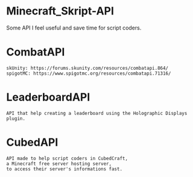 # Minecraft_Skript-API
Some API I feel useful and save time for script coders.

# CombatAPI
	skUnity: https://forums.skunity.com/resources/combatapi.864/
	spigotMC: https://www.spigotmc.org/resources/combatapi.71316/

# LeaderboardAPI
	API that help creating a leaderboard using the Holographic Displays plugin.

# CubedAPI
	API made to help script coders in CubedCraft,
	a Minecraft free server hosting server,
	to access their server's informations fast.
